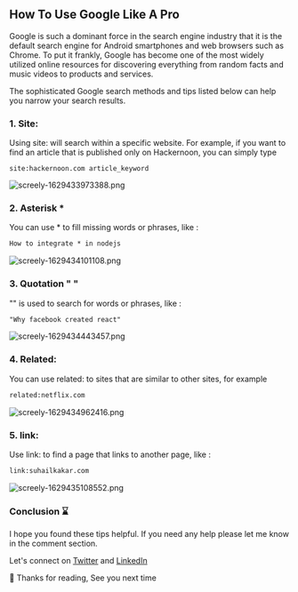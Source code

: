## How To Use Google Like A Pro

Google is such a dominant force in the search engine industry that it is the default search engine for Android smartphones and web browsers such as Chrome. To put it frankly, Google has become one of the most widely utilized online resources for discovering everything from random facts and music videos to products and services.

The sophisticated Google search methods and tips listed below can help you narrow your search results.

### 1. Site:

Using site: will search within a specific website. For example, if you want to find an article that is published only on Hackernoon, you can simply type 

```
site:hackernoon.com article_keyword
```


![screely-1629433973388.png](https://cdn.hashnode.com/res/hashnode/image/upload/v1629433983941/x0ukuKArt.png)


### 2. Asterisk *
You can use * to fill missing words or phrases, like :
```txt
How to integrate * in nodejs
```

![screely-1629434101108.png](https://cdn.hashnode.com/res/hashnode/image/upload/v1629434118186/pElZ1rnn8.png)
### 3. Quotation " " 
"" is used to search for words or phrases, like :
```txt
"Why facebook created react"
```
![screely-1629434443457.png](https://cdn.hashnode.com/res/hashnode/image/upload/v1629434450078/saRoQCii-.png)
### 4. Related:
You can use related: to sites that are similar to other sites, for example
```txt
related:netflix.com
```

![screely-1629434962416.png](https://cdn.hashnode.com/res/hashnode/image/upload/v1629434968719/QJkDd-HWG.png)
### 5. link:
Use link: to find a page that links to another page, like : 
```txt
link:suhailkakar.com
```
![screely-1629435108552.png](https://cdn.hashnode.com/res/hashnode/image/upload/v1629435112454/QHKVa-K-G.png)


### Conclusion ⌛

I hope you found these tips helpful. If you need any help please let me know in the comment section. 

Let's connect on  [Twitter](https://twitter.com/suhailkakar)  and  [LinkedIn](https://www.linkedin.com/in/suhailkakar/)  

👋 Thanks for reading, See you next time